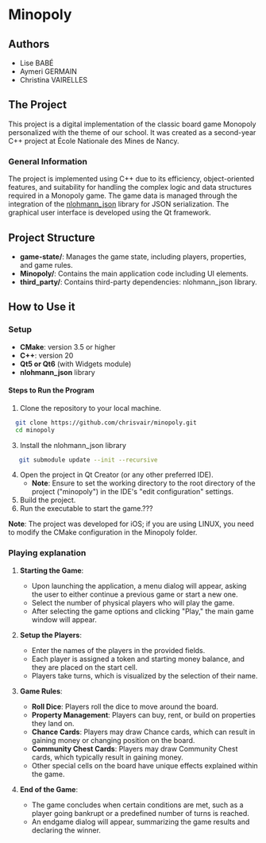 # Minopoly

## Authors
- Lise BABÉ
- Aymeri GERMAIN
- Christina VAIRELLES

## The Project

This project is a digital implementation of the classic board game Monopoly personalized with the theme of our school.
It was created as a second-year C++ project at École Nationale des Mines de Nancy.

### General Information

The project is implemented using C++ due to its efficiency, object-oriented features, and suitability for handling the complex logic and data structures required in a Monopoly game. The game data is managed through the integration of the [nlohmann_json](https://github.com/nlohmann/json) library for JSON serialization. The graphical user interface is developed using the Qt framework.

## Project Structure
- **game-state/**: Manages the game state, including players, properties, and game rules.
- **Minopoly/**: Contains the main application code including UI elements.
- **third_party/**: Contains third-party dependencies: nlohmann_json library.

## How to Use it

### Setup

- **CMake**: version 3.5 or higher
- **C++**: version 20
- **Qt5 or Qt6** (with Widgets module)
- **nlohmann_json** library

#### Steps to Run the Program

1. Clone the repository to your local machine.
  ```bash
    git clone https://github.com/chrisvair/minopoly.git
    cd minopoly
  ```
3. Install the nlohmann_json library
 ```bash
    git submodule update --init --recursive
 ```
4. Open the project in Qt Creator (or any other preferred IDE). 
    - **Note**: Ensure to set the working directory to the root directory of the project ("minopoly") in the IDE's "edit configuration" settings.
5. Build the project.
6. Run the executable to start the game.???

**Note**: The project was developed for iOS; if you are using LINUX, you need to modify the CMake configuration in the Minopoly folder.

### Playing explanation

1. **Starting the Game**:
    - Upon launching the application, a menu dialog will appear, asking the user to either continue a previous game or start a new one.
    - Select the number of physical players who will play the game.
    - After selecting the game options and clicking "Play," the main game window will appear.

2. **Setup the Players**:
    - Enter the names of the players in the provided fields.
    - Each player is assigned a token and starting money balance, and they are placed on the start cell.
    - Players take turns, which is visualized by the selection of their name.

3. **Game Rules**:
    - **Roll Dice**: Players roll the dice to move around the board.
    - **Property Management**: Players can buy, rent, or build on properties they land on.
    - **Chance Cards**: Players may draw Chance cards, which can result in gaining money or changing position on the board.
    - **Community Chest Cards**: Players may draw Community Chest cards, which typically result in gaining money.
    - Other special cells on the board have unique effects explained within the game.

4. **End of the Game**:
    - The game concludes when certain conditions are met, such as a player going bankrupt or a predefined number of turns is reached.
    - An endgame dialog will appear, summarizing the game results and declaring the winner.

